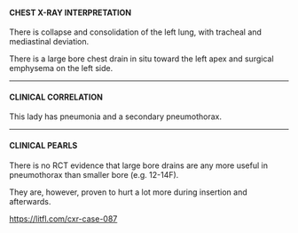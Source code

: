 #### CHEST X-RAY INTERPRETATION
There is collapse and consolidation of the left lung, with tracheal and mediastinal deviation.

There is a large bore chest drain in situ toward the left apex and surgical emphysema on the left side.

---------------
#### CLINICAL CORRELATION
This lady has pneumonia and a secondary pneumothorax.

---------------
#### CLINICAL PEARLS
There is no RCT evidence that large bore drains are any more useful in pneumothorax than smaller bore (e.g. 12-14F).

They are, however, proven to hurt a lot more during insertion and afterwards.


<https://litfl.com/cxr-case-087>